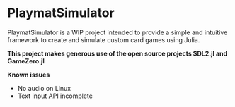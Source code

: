 # PlaymatSimulator

PlaymatSimulator is a WIP project intended to provide a simple and intuitive
framework to create and simulate custom card games using Julia.

**This project makes generous use of the open source projects SDL2.jl and GameZero.jl**

__Known issues__
- No audio on Linux
- Text input API incomplete
